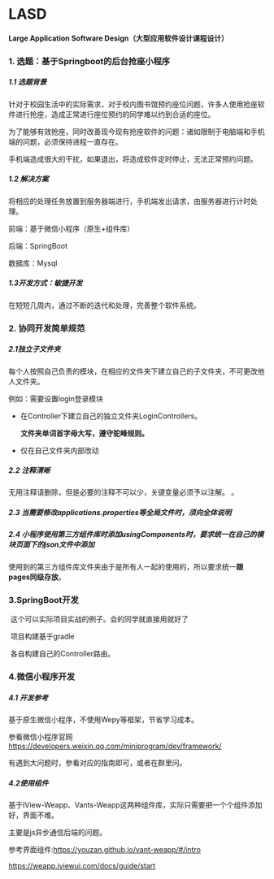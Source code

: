 # LASD

#### Large Application Software Design（大型应用软件设计课程设计）

### 1. 选题：基于Springboot的后台抢座小程序

##### 1.1 选题背景

针对于校园生活中的实际需求，对于校内图书馆预约座位问题，许多人使用抢座软件进行抢座，造成正常进行座位预约的同学难以约到合适的座位。

为了能够有效抢座，同时改善现今现有抢座软件的问题：诸如限制于电脑端和手机端的问题，必须保持进程一直存在。

手机端造成很大的干扰，如果退出，将造成软件定时停止，无法正常预约问题。

##### 1.2 解决方案

将相应的处理任务放置到服务器端进行，手机端发出请求，由服务器进行计时处理。

前端：基于微信小程序（原生+组件库）

后端：SpringBoot

数据库：Mysql

##### 1.3开发方式：敏捷开发

在短短几周内，通过不断的迭代和处理，完善整个软件系统。

### 2. 协同开发简单规范

##### 2.1独立子文件夹

每个人按照自己负责的模块，在相应的文件夹下建立自己的子文件夹，不可更改他人文件夹。

例如：需要设置login登录模块

- 在Controller下建立自己的独立文件夹LoginControllers。

  **文件夹单词首字母大写，遵守驼峰规则。**

- 仅在自己文件夹内部改动

##### 2.2 注释清晰

无用注释请删除，但是必要的注释不可以少，关键变量必须予以注解。
。
##### 2.3 当需要修改applications.properties等全局文件时，须向全体说明

##### 2.4 小程序使用第三方组件库时添加usingComponents时，要求统一在自己的模块页面下的json文件中添加

使用到的第三方组件库文件夹由于是所有人一起的使用的，所以要求统一**跟pages同级存放**。

### 3.SpringBoot开发

​         这个可以实际项目实战的例子。会的同学就直接用就好了

​         项目构建基于gradle

​         各自构建自己的Controller路由。

### 4.微信小程序开发

##### 4.1 开发参考

   基于原生微信小程序，不使用Wepy等框架，节省学习成本。

   参看微信小程序官网<https://developers.weixin.qq.com/miniprogram/dev/framework/>

   有遇到大问题时，参看对应的指南即可，或者在群里问。

##### 4.2使用组件

 基于IView-Weapp、Vants-Weapp这两种组件库，实际只需要把一个个组件添加好，界面不难。

主要是js异步通信后端的问题。

参考界面组件:<https://youzan.github.io/vant-weapp/#/intro>

<https://weapp.iviewui.com/docs/guide/start>


